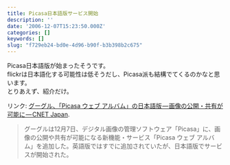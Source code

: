 ```yaml
---
title: Picasa日本語版サービス開始
description: ''
date: '2006-12-07T15:23:50.000Z'
categories: []
keywords: []
slug: "f729eb24-bd0e-4d96-b90f-b3b398b2c675"
---
```

Picasa日本語版が始まったそうです。  
flickrは日本語化する可能性は低そうだし、Picasa派も結構でてくるのかなと思います。  
とりあえず、紹介だけ。

リンク: [グーグル、「Picasa ウェブ アルバム」の日本語版 — 画像の公開・共有が可能に — CNET Japan](http://japan.cnet.com/news/media/story/0,2000056023,20337946,00.htm?ref=rss "グーグル、「Picasa ウェブ アルバム」の日本語版--画像の公開・共有が可能に - CNET Japan").

> グーグルは12月7日、デジタル画像の管理ソフトウェア「Picasa」に、画像の公開や共有が可能になる新機能・サービス「Picasa ウェブ アルバム」を追加した。英語版ではすでに追加されていたが、日本語版でサービスが開始された。